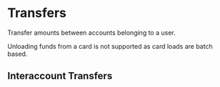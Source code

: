 # Transfers

Transfer amounts between accounts belonging to a user.

<aside class="notice">
Unloading funds from a card is not supported as card loads are batch based.
</aside>

## Interaccount Transfers


